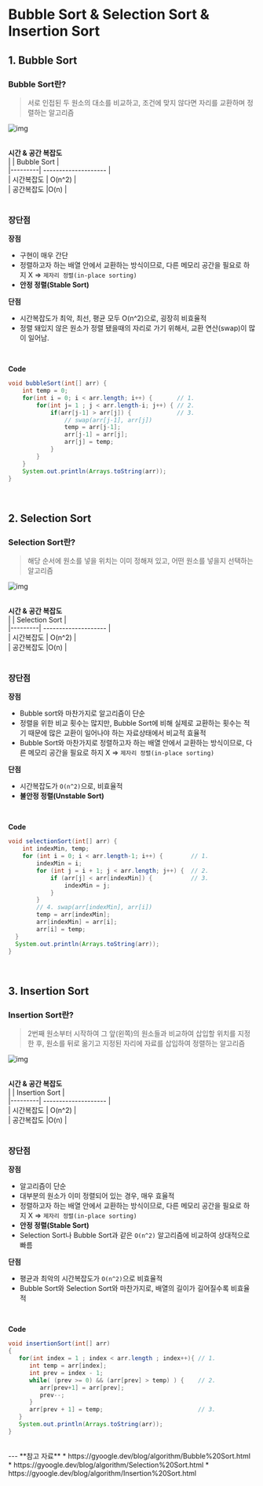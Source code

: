 # Bubble Sort & Selection Sort & Insertion Sort
## 1. Bubble Sort  
### Bubble Sort란?  
> 서로 인접된 두 원소의 대소를 비교하고, 조건에 맞지 않다면 자리를 교환하며 정렬하는 알고리즘

![img](https://github.com/GimunLee/tech-refrigerator/raw/master/Algorithm/resources/bubble-sort-001.gif)
<br>
<br>  

**시간 & 공간 복잡도**  
|  | Bubble Sort |  
|---------| -------------------- |  
| 시간복잡도 | O(n^2) |  
| 공간복잡도 |O(n) |   
<br>  

### 장단점  
**장점**  
- 구현이 매우 간단
- 정렬하고자 하는 배열 안에서 교환하는 방식이므로, 다른 메모리 공간을 필요로 하지 X ⇒  `제자리 정렬(in-place sorting)`
- **안정 정렬(Stable Sort)** 
 
**단점**  
-   시간복잡도가 최악, 최선, 평균 모두 O(n^2)으로, 굉장히 비효율적
-  정렬 돼있지 않은 원소가 정렬 됐을때의 자리로 가기 위해서, 교환 연산(swap)이 많이 일어남.
<br>

**Code**  
```Java
void bubbleSort(int[] arr) {
    int temp = 0;
	for(int i = 0; i < arr.length; i++) {       // 1.
		for(int j= 1 ; j < arr.length-i; j++) { // 2.
			if(arr[j-1] > arr[j]) {             // 3.
                // swap(arr[j-1], arr[j])
				temp = arr[j-1];
				arr[j-1] = arr[j];
				arr[j] = temp;
			}
		}
	}
	System.out.println(Arrays.toString(arr));
}
```
<br>  

## 2. Selection Sort  
### Selection Sort란?  
> 해당 순서에 원소를 넣을 위치는 이미 정해져 있고, 어떤 원소를 넣을지 선택하는 알고리즘

![img](https://github.com/GimunLee/tech-refrigerator/raw/master/Algorithm/resources/selection-sort-001.gif)
<br>
<br>  

**시간 & 공간 복잡도**  
|  | Selection Sort |  
|---------| -------------------- |  
| 시간복잡도 | O(n^2) |  
| 공간복잡도 |O(n) |   
<br>  

### 장단점  
**장점**  
- Bubble sort와 마찬가지로 알고리즘이 단순
-  정렬을 위한 비교 횟수는 많지만, Bubble Sort에 비해 실제로 교환하는 횟수는 적기 때문에 많은 교환이 일어나야 하는 자료상태에서 비교적 효율적
-   Bubble Sort와 마찬가지로 정렬하고자 하는 배열 안에서 교환하는 방식이므로, 다른 메모리 공간을 필요로 하지 X ⇒ `제자리 정렬(in-place sorting)`
 
**단점**  
-   시간복잡도가 `O(n^2)`으로, 비효율적
-   **불안정 정렬(Unstable Sort)** 
<br>

**Code**  
```Java
void selectionSort(int[] arr) {
    int indexMin, temp;
    for (int i = 0; i < arr.length-1; i++) {        // 1.
        indexMin = i;
        for (int j = i + 1; j < arr.length; j++) {  // 2.
            if (arr[j] < arr[indexMin]) {           // 3.
                indexMin = j;
            }
        }
        // 4. swap(arr[indexMin], arr[i])
        temp = arr[indexMin];
        arr[indexMin] = arr[i];
        arr[i] = temp;
  }
  System.out.println(Arrays.toString(arr));
}
```
<br>  
 
## 3. Insertion Sort  
### Insertion Sort란?  
> 2번째 원소부터 시작하여 그 앞(왼쪽)의 원소들과 비교하여 삽입할 위치를 지정한 후, 원소를 뒤로 옮기고 지정된 자리에 자료를 삽입하여 정렬하는 알고리즘

![img](https://github.com/GimunLee/tech-refrigerator/raw/master/Algorithm/resources/insertion-sort-001.gif)
<br>
<br>  

**시간 & 공간 복잡도**  
|  | Insertion Sort |  
|---------| -------------------- |  
| 시간복잡도 | O(n^2) |  
| 공간복잡도 |O(n) |   
<br>  

### 장단점  
**장점**  
-   알고리즘이 단순
-   대부분의 원소가 이미 정렬되어 있는 경우, 매우 효율적
-   정렬하고자 하는 배열 안에서 교환하는 방식이므로, 다른 메모리 공간을 필요로 하지 X ⇒ `제자리 정렬(in-place sorting)`
-   **안정 정렬(Stable Sort)** 
-   Selection Sort나 Bubble Sort과 같은 `O(n^2)` 알고리즘에 비교하여 상대적으로 빠름
    
**단점**  
-  평균과 최악의 시간복잡도가 `O(n^2)`으로 비효율적
-   Bubble Sort와 Selection Sort와 마찬가지로, 배열의 길이가 길어질수록 비효율적
<br>

**Code**  
```Java
void insertionSort(int[] arr)
{
   for(int index = 1 ; index < arr.length ; index++){ // 1.
      int temp = arr[index];
      int prev = index - 1;
      while( (prev >= 0) && (arr[prev] > temp) ) {    // 2.
         arr[prev+1] = arr[prev];
         prev--;
      }
      arr[prev + 1] = temp;                           // 3.
   }
   System.out.println(Arrays.toString(arr));
}
```
<br>  
---
**참고 자료**
* https://gyoogle.dev/blog/algorithm/Bubble%20Sort.html
* https://gyoogle.dev/blog/algorithm/Selection%20Sort.html
* https://gyoogle.dev/blog/algorithm/Insertion%20Sort.html
